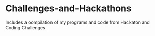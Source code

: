 # Challenges-and-Hackathons
Includes a oompilation of my programs and code from Hackaton and Coding Challenges
